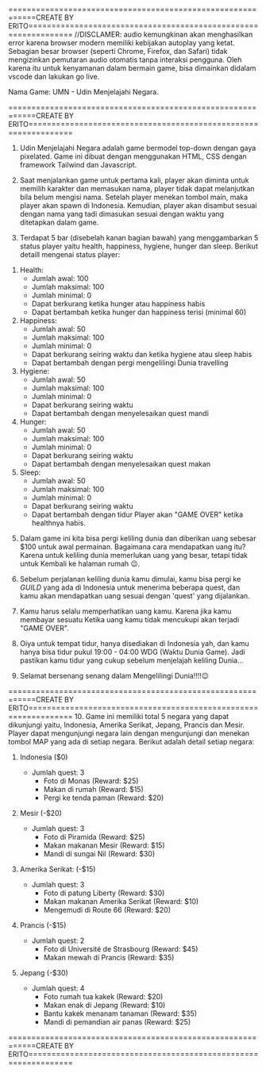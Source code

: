 ============================================================CREATE BY ERITO================================================================
//DISCLAMER: audio kemungkinan akan menghasilkan error karena browser modern memiliki kebijakan autoplay yang ketat. Sebagian besar browser (seperti Chrome, Firefox, dan Safari) tidak mengizinkan pemutaran audio otomatis tanpa interaksi pengguna. Oleh karena itu untuk kenyamanan dalam bermain game, bisa dimainkan didalam vscode dan lakukan go live.

Nama Game: UMN - Udin Menjelajahi Negara.


============================================================CREATE BY ERITO================================================================
1.   Udin Menjelajahi Negara adalah game bermodel top-down dengan gaya pixelated. Game ini dibuat dengan menggunakan HTML, CSS dengan 
framework Tailwind dan Javascript.

2. Saat menjalankan game untuk pertama kali, player akan diminta untuk memilih karakter dan memasukan nama, player tidak
dapat melanjutkan bila belum mengisi nama. Setelah player menekan tombol main, maka player akan spawn di Indonesia.
Kemudian, player akan disambut sesuai dengan nama yang tadi dimasukan sesuai dengan waktu yang ditetapkan dalam game.

3. Terdapat 5 bar (disebelah kanan bagian bawah) yang menggambarkan 5 status player yaitu health, happiness, hygiene, hunger dan sleep.
Berikut detaill mengenai status player:
  1) Health:
     - Jumlah awal: 100
     - Jumlah maksimal: 100
     - Jumlah minimal: 0
     - Dapat berkurang ketika hunger atau happiness habis
     - Dapat bertambah ketika hunger dan happiness terisi (minimal 60)
  2) Happiness:
     - Jumlah awal: 50
     - Jumlah maksimal: 100
     - Jumlah minimal: 0
     - Dapat berkurang seiring waktu dan ketika hygiene atau sleep habis
     - Dapat bertambah dengan pergi mengelilingi Dunia travelling
  3) Hygiene:
     - Jumlah awal: 50
     - Jumlah maksimal: 100
     - Jumlah minimal: 0
     - Dapat berkurang seiring waktu
     - Dapat bertambah dengan menyelesaikan quest mandi
  4) Hunger:
     - Jumlah awal: 50
     - Jumlah maksimal: 100
     - Jumlah minimal: 0
     - Dapat berkurang seiring waktu
     - Dapat bertambah dengan menyelesaikan quest makan
  5) Sleep:
     - Jumlah awal: 50
     - Jumlah maksimal: 100
     - Jumlah minimal: 0
     - Dapat berkurang seiring waktu
     - Dapat bertambah dengan tidur
Player akan "GAME OVER" ketika healthnya habis.

5. Dalam game ini kita bisa pergi keliling dunia dan diberikan uang sebesar $100 untuk awal permainan. Bagaimana cara mendapatkan uang itu? Karena untuk keliling dunia memerlukan uang yang besar, tetapi tidak untuk Kembali ke halaman rumah 😉.


6. Sebelum perjalanan keliling dunia kamu dimulai, kamu bisa pergi ke *GUILD* yang ada di Indonesia untuk menerima beberapa quest, dan kamu akan mendapatkan uang sesuai dengan 'quest' yang dijalankan.

7. Kamu harus selalu memperhatikan uang kamu. Karena jika kamu membayar sesuatu Ketika uang kamu tidak mencukupi akan terjadi "GAME OVER".

8. Oiya untuk tempat tidur, hanya disediakan di Indonesia yah, dan kamu hanya bisa tidur pukul 19:00 - 04:00 WDG (Waktu Dunia Game). Jadi pastikan kamu tidur yang cukup sebelum menjelajah keliling Dunia...

9. Selamat bersenang senang dalam Mengelilingi Dunia!!!!😉


============================================================CREATE BY ERITO================================================================
10. Game ini memiliki total 5 negara yang dapat dikunjungi yaitu, Indonesia, Amerika Serikat, Jepang, Prancis dan Mesir. Player dapat
mengunjungi negara lain dengan mengunjungi dan menekan tombol MAP yang ada di setiap negara.
Berikut adalah detail setiap negara:
  1) Indonesia ($0)
     - Jumlah quest: 3
         - Foto di Monas (Reward: $25)
         - Makan di rumah (Reward: $15)
         - Pergi ke tenda paman (Reward: $20)
   2) Mesir (-$20)
      - Jumlah quest: 3
          - Foto di Piramida (Reward: $25)
          - Makan makanan Mesir (Reward: $15)
          - Mandi di sungai Nil (Reward: $30)
   3) Amerika Serikat: (-$15)
      - Jumlah quest: 3
          - Foto di patung Liberty (Reward: $30)
          - Makan makanan Amerika Serikat (Reward: $10)
          - Mengemudi di Route 66 (Reward: $20)
   4) Prancis (-$15)
      - Jumlah quest: 2
          - Foto di Université de Strasbourg (Reward: $45)
          - Makan mewah di Prancis (Reward: $35)

   5) Jepang (-$30)
      - Jumlah quest: 4
          - Foto rumah tua kakek (Reward: $20)
          - Makan enak di Jepang (Reward: $10)
          - Bantu kakek menanam tanaman (Reward: $35)
          - Mandi di pemandian air panas (Reward: $25)
     
============================================================CREATE BY ERITO================================================================